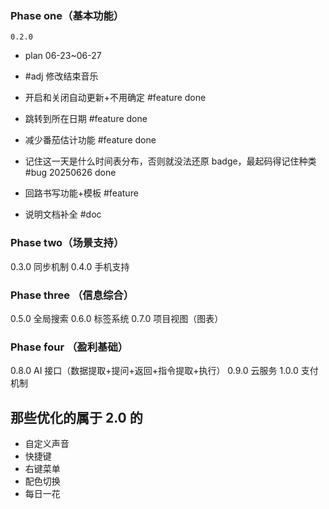 ### Phase one（基本功能）

`0.2.0`

- plan 06-23~06-27

- #adj 修改结束音乐
- 开启和关闭自动更新+不用确定 #feature done
- 跳转到所在日期 #feature done
- 减少番茄估计功能 #feature done
- 记住这一天是什么时间表分布，否则就没法还原 badge，最起码得记住种类 #bug 20250626 done
- 回路书写功能+模板 #feature
- 说明文档补全 #doc

### Phase two（场景支持）

0.3.0 同步机制
0.4.0 手机支持

### Phase three （信息综合）

0.5.0 全局搜索
0.6.0 标签系统
0.7.0 项目视图（图表）

### Phase four （盈利基础）

0.8.0 AI 接口（数据提取+提问+返回+指令提取+执行）
0.9.0 云服务
1.0.0 支付机制

## 那些优化的属于 2.0 的

- 自定义声音
- 快捷键
- 右键菜单
- 配色切换
- 每日一花
